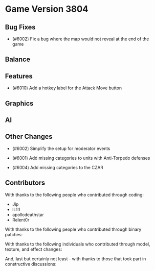# Game Version 3804

## Bug Fixes

- (#6002) Fix a bug where the map would not reveal at the end of the game

## Balance

<!-- Remove header when empty -->

## Features

- (#6010) Add a hotkey label for the Attack Move button

## Graphics

<!-- Remove header when empty -->

## AI

<!-- Remove header when empty -->

## Other Changes

- (#6002) Simplify the setup for moderator events

- (#6001) Add missing categories to units with Anti-Torpedo defenses

- (#6004) Add missing categories to the CZAR

## Contributors

With thanks to the following people who contributed through coding:

- Jip
- lL1l1
- apollodeathstar
- Relent0r

With thanks to the following people who contributed through binary patches:

<!-- Remove when empty -->

With thanks to the following individuals who contributed through model, texture, and effect changes:

<!-- Remove when empty -->

And, last but certainly not least - with thanks to those that took part in constructive discussions:

<!-- Remove when empty -->
